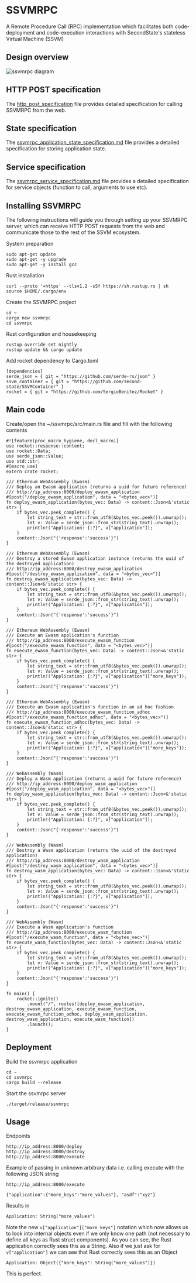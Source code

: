 # SSVMRPC
A Remote Procedure Call (RPC) implementation which facilitates both code-deployment and code-execution interactions with SecondState's stateless Virtual Machine (SSVM)

## Design overview
![ssvmrpc diagram](https://github.com/second-state/SSVMRPC/blob/master/architecture.jpg)

## HTTP POST specification
The [http_post_specification](https://github.com/second-state/SSVMRPC/blob/master/http_post_specification.md) file provides detailed specification for calling SSVMRPC from the web.

## State specification
The [ssvmrpc_application_state_specification.md](https://github.com/second-state/SSVMRPC/blob/master/ssvmrpc_application_state_specification.md) file provides a detailed specification for storing application state.

## Service specification
The [ssvmrpc_service_specification.md](https://github.com/second-state/SSVMRPC/blob/master/ssvmrpc_service_specification.md) file provides a detailed specification for service objects (function to call, arguments to use etc).

## Installing SSVMRPC
The following instructions will guide you through setting up your SSVMRPC server, which can receive HTTP POST requests from the web and communicate those to the rest of the SSVM ecosystem.

System preparation
```
sudo apt-get update
sudo apt-get -y upgrade
sudo apt-get -y install gcc
```
Rust installation
```
curl --proto '=https' --tlsv1.2 -sSf https://sh.rustup.rs | sh
source $HOME/.cargo/env
```
Create the SSVMRPC project
```
cd ~
cargo new ssvmrpc
cd ssvmrpc
```
Rust configuration and housekeeping
```
rustup override set nightly
rustup update && cargo update
```
Add rocket dependency to Cargo.toml
```
[dependencies]
serde_json = { git = "https://github.com/serde-rs/json" }
ssvm_container = { git = "https://github.com/second-state/SSVMContainer" }
rocket = { git = "https://github.com/SergioBenitez/Rocket" }
```
## Main code
Create/open the ~/ssvmrpc/src/main.rs file and fill with the following contents
```
#![feature(proc_macro_hygiene, decl_macro)]
use rocket::response::content;
use rocket::Data;
use serde_json::Value;
use std::str;
#[macro_use]
extern crate rocket;

/// Ethereum WebAssembly (Ewasm)
/// Deploy an Ewasm application (returns a uuid for future reference)
/// http://ip_address:8000/deploy_ewasm_application
#[post("/deploy_ewasm_application", data = "<bytes_vec>")]
fn deploy_ewasm_application(bytes_vec: Data) -> content::Json<&'static str> {
    if bytes_vec.peek_complete() {
        let string_text = str::from_utf8(&bytes_vec.peek()).unwrap();
        let v: Value = serde_json::from_str(string_text).unwrap();
        println!("Application: {:?}", v["application"]);
    }
    content::Json("{'response':'success'}")
}

/// Ethereum WebAssembly (Ewasm)
/// Destroy a stored Ewasm application instance (returns the uuid of the destroyed application)
/// http://ip_address:8000/destroy_ewasm_application
#[post("/destroy_ewasm_application", data = "<bytes_vec>")]
fn destroy_ewasm_application(bytes_vec: Data) -> content::Json<&'static str> {
    if bytes_vec.peek_complete() {
        let string_text = str::from_utf8(&bytes_vec.peek()).unwrap();
        let v: Value = serde_json::from_str(string_text).unwrap();
        println!("Application: {:?}", v["application"]);
    }
    content::Json("{'response':'success'}")
}

/// Ethereum WebAssembly (Ewasm)
/// Execute an Ewasm application's function
/// http://ip_address:8000/execute_ewasm_function
#[post("/execute_ewasm_function", data = "<bytes_vec>")]
fn execute_ewasm_function(bytes_vec: Data) -> content::Json<&'static str> {
    if bytes_vec.peek_complete() {
        let string_text = str::from_utf8(&bytes_vec.peek()).unwrap();
        let v: Value = serde_json::from_str(string_text).unwrap();
        println!("Application: {:?}", v["application"]["more_keys"]);
    }
    content::Json("{'response':'success'}")
}

/// Ethereum WebAssembly (Ewasm)
/// Execute an Ewasm application's function in an ad hoc fashion
/// http://ip_address:8000/execute_ewasm_function_adhoc
#[post("/execute_ewasm_function_adhoc", data = "<bytes_vec>")]
fn execute_ewasm_function_adhoc(bytes_vec: Data) -> content::Json<&'static str> {
    if bytes_vec.peek_complete() {
        let string_text = str::from_utf8(&bytes_vec.peek()).unwrap();
        let v: Value = serde_json::from_str(string_text).unwrap();
        println!("Application: {:?}", v["application"]["more_keys"]);
    }
    content::Json("{'response':'success'}")
}

/// WebAssembly (Wasm)
/// Deploy a Wasm application (returns a uuid for future reference)
/// http://ip_address:8000/deploy_wasm_application
#[post("/deploy_wasm_application", data = "<bytes_vec>")]
fn deploy_wasm_application(bytes_vec: Data) -> content::Json<&'static str> {
    if bytes_vec.peek_complete() {
        let string_text = str::from_utf8(&bytes_vec.peek()).unwrap();
        let v: Value = serde_json::from_str(string_text).unwrap();
        println!("Application: {:?}", v["application"]);
    }
    content::Json("{'response':'success'}")
}

/// WebAssembly (Wasm)
/// Destroy a Wasm application (returns the uuid of the destroyed application)
/// http://ip_address:8000/destroy_wasm_application
#[post("/destroy_wasm_application", data = "<bytes_vec>")]
fn destroy_wasm_application(bytes_vec: Data) -> content::Json<&'static str> {
    if bytes_vec.peek_complete() {
        let string_text = str::from_utf8(&bytes_vec.peek()).unwrap();
        let v: Value = serde_json::from_str(string_text).unwrap();
        println!("Application: {:?}", v["application"]);
    }
    content::Json("{'response':'success'}")
}

/// WebAssembly (Wasm)
/// Execute a Wasm application's function
/// http://ip_address:8000/execute_wasm_function
#[post("/execute_wasm_function", data = "<bytes_vec>")]
fn execute_wasm_function(bytes_vec: Data) -> content::Json<&'static str> {
    if bytes_vec.peek_complete() {
        let string_text = str::from_utf8(&bytes_vec.peek()).unwrap();
        let v: Value = serde_json::from_str(string_text).unwrap();
        println!("Application: {:?}", v["application"]["more_keys"]);
    }
    content::Json("{'response':'success'}")
}

fn main() {
    rocket::ignite()
        .mount("/", routes![deploy_ewasm_application, destroy_ewasm_application, execute_ewasm_function, execute_ewasm_function_adhoc, deploy_wasm_application, destroy_wasm_application, execute_wasm_function])
        .launch();
}
```

## Deployment
Build the ssvmrpc application
```
cd ~
cd ssvmrpc
cargo build --release
```
Start the ssvmrpc server
```
./target/release/ssvmrpc
```

## Usage
Endpoints
```
http://ip_address:8000/deploy
http://ip_address:8000/destroy
http://ip_address:8000/execute
```
Example of passing in unknown arbitrary data i.e. calling execute with the following JSON string
```
http://ip_address:8000/execute
```
```
{"application":{"more_keys":"more_values"}, "asdf":"xyz"}
```
Results in
```
Application: String("more_values")
```
Note the new `v["application"]["more_keys"]` notation which now allows us to look into internal objects even if we only know one path (not necessary to define all keys as Rust struct components). As you can see, the Rust application correctly sees this as a String. Also if we just ask for `v["application"]` we can see that Rust correctly sees this as an Object 
```
Application: Object({"more_keys": String("more_values")})
```
This is perfect.
